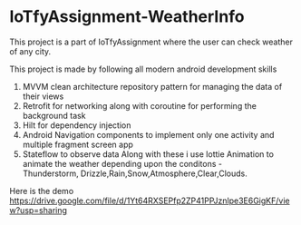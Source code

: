 # IoTfyAssignment-WeatherInfo

This project is a part of IoTfyAssignment where the user can check weather of any city.

This project is made by following all modern android development skills

1. MVVM clean architecture repository pattern for managing the data of their views
2. Retrofit for networking along with coroutine for performing the background task 
3. Hilt for dependency injection 
4. Android Navigation components to implement only one activity and multiple fragment screen app
5. Stateflow to observe data 
Along with these i use lottie Animation to animate the weather depending upon the conditons -  
Thunderstorm, Drizzle,Rain,Snow,Atmosphere,Clear,Clouds.

Here is the demo
https://drive.google.com/file/d/1Yt64RXSEPfp2ZP41PPJznlpe3E6GigKF/view?usp=sharing
